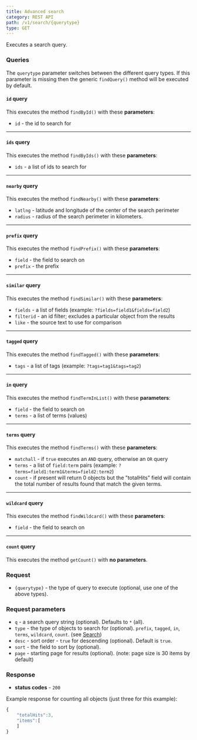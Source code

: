 ```yaml
---
title: Advanced search
category: REST API
path: /v1/search/{querytype}
type: GET
---
```


Executes a search query.

### Queries

The `querytype` parameter switches between the different query types. If this parameter is missing
then the generic `findQuery()` method will be executed by default.

#### `id` query
This executes the method `findById()` with these **parameters**:
- `id` - the id to search for

<hr>

#### `ids` query
This executes the method `findByIds()` with these **parameters**:
- `ids` - a list of ids to search for

<hr>

#### `nearby` query
This executes the method `findNearby()` with these **parameters**:
- `latlng` - latitude and longitude of the center of the search perimeter
- `radius` - radius of the search perimeter in kilometers.

<hr>

#### `prefix` query
This executes the method `findPrefix()` with these **parameters**:
- `field` - the field to search on
- `prefix` - the prefix

<hr>

#### `similar` query
This executes the method `findSimilar()` with these **parameters**:
- `fields` - a list of fields (example: `?fields=field1&fields=field2`)
- `filterid` - an id filter; excludes a particular object from the results
- `like` - the source text to use for comparison

<hr>

#### `tagged` query
This executes the method `findTagged()` with these **parameters**:
- `tags` - a list of tags (example: `?tags=tag1&tags=tag2`)

<hr>

#### `in` query
This executes the method `findTermInList()` with these **parameters**:
- `field` - the field to search on
- `terms` - a list of terms (values)

<hr>

#### `terms` query
This executes the method `findTerms()` with these **parameters**:
- `matchall` - if `true` executes an `AND` query, otherwise an `OR` query
- `terms` - a list of `field:term` pairs (example: `?terms=field1:term1&terms=field2:term2`)
- `count` - if present will return 0 objects but the "totalHits" field will contain the total number of results found
that match the given terms.

<hr>

#### `wildcard` query
This executes the method `findWildcard()` with these **parameters**:
- `field` - the field to search on

<hr>

#### `count` query
This executes the method `getCount()` with **no parameters**.

### Request

- `{querytype}` - the type of query to execute (optional, use one of the above types).

### Request parameters

- `q` - a search query string (optional). Defaults to `*` (all).
- `type` - the type of objects to search for (optional).
`prefix`, `tagged`, `in`, `terms`, `wildcard`, `count`. (see [Search](#015-search))
- `desc` - sort order - `true` for descending (optional). Default is `true`.
- `sort` - the field to sort by (optional).
- `page` - starting page for results (optional). (note: page size is 30 items by default)

### Response

- **status codes** - `200`

Example response for counting all objects (just three for this example):
```js
{
	"totalHits":3,
	"items":[
	]
}
```